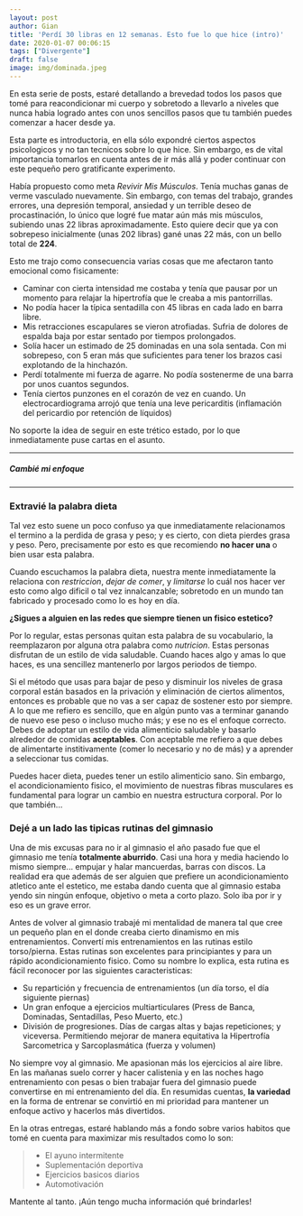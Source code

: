 ```yaml
---
layout: post
author: Gian
title: 'Perdí 30 libras en 12 semanas. Esto fue lo que hice (intro)'
date: 2020-01-07 00:06:15
tags: ["Divergente"]
draft: false
image: img/dominada.jpeg
---
```


En esta serie de posts, estaré detallando a brevedad todos los pasos que tomé para reacondicionar mi cuerpo y sobretodo a llevarlo a niveles que nunca habia logrado antes con unos sencillos pasos que tu también puedes comenzar a hacer desde ya.

Esta parte es introductoria, en ella sólo expondré ciertos aspectos psicologicos y no tan tecnicos sobre lo que hice. Sin embargo, es de vital importancia tomarlos en cuenta antes de ir más allá y poder continuar con este pequeño pero gratificante experimento.

Había propuesto como meta  _Revivir Mis Músculos_. Tenía muchas ganas de verme vasculado nuevamente. Sin embargo, con temas del trabajo, grandes errores, una depresión temporal, ansiedad y un terrible deseo de procastinación, lo único que logré fue matar aún más mis músculos, subiendo unas 22 libras aproximadamente. Esto quiere decir que ya con sobrepeso inicialmente (unas 202 libras) gané unas 22 más, con un bello total de **224**.

Esto me trajo como consecuencia varias cosas que me afectaron tanto emocional como fisicamente:
- Caminar con cierta intensidad me costaba y tenía que pausar por un momento para relajar la hipertrofía que le creaba a mis pantorrillas.
- No podía hacer la típica sentadilla con 45 libras en cada lado en barra libre.
- Mis retracciones escapulares se vieron atrofiadas. Sufria de dolores de espalda baja por estar sentado por tiempos prolongados.
- Solía hacer un estimado de 25 dominadas en una sola sentada. Con mi sobrepeso, con 5 eran más que suficientes para tener los brazos casi explotando de la hinchazón.
- Perdí totalmente mi fuerza de agarre. No podía sostenerme de una barra por unos cuantos segundos.
- Tenía ciertos punzones en el corazón de vez en cuando. Un electrocardiograma arrojó que tenía una leve pericarditis (inflamación del pericardio por retención de líquidos)

No soporte la idea de seguir en este trético estado, por lo que inmediatamente puse cartas en el asunto.
<hr />

##### Cambié mi enfoque

<hr />

### Extravié la palabra dieta

Tal vez esto suene un poco confuso ya que inmediatamente relacionamos el termino a la perdida de grasa y peso; y es cierto, con dieta pierdes grasa y peso. Pero, precisamente por esto es que recomiendo **no hacer una** o bien usar esta palabra. 

Cuando escuchamos la palabra dieta, nuestra mente inmediatamente la relaciona con *restriccion*, *dejar de comer*, y *limitarse* lo cuál nos hacer ver esto como algo dificil o tal vez innalcanzable; sobretodo en un mundo tan fabricado y procesado como lo es hoy en día.

**¿Sigues a alguien en las redes que siempre tienen un fisico estetico?**

Por lo regular, estas personas quitan esta palabra de su vocabulario, la reemplazaron por alguna otra palabra como *nutricion*. Estas personas disfrutan de un estilo de vida saludable. Cuando haces algo y amas lo que haces, es una sencillez mantenerlo por largos periodos de tiempo.

Si el método que usas para bajar de peso y disminuir los niveles de grasa corporal están basados en la privación y eliminación de ciertos alimentos, entonces es probable que no vas a ser capaz de sostener esto por siempre. A lo que me refiero es sencillo, que en algún punto vas a terminar ganando de nuevo ese peso o incluso mucho más; y ese no es el enfoque correcto. Debes de adoptar un estilo de vida alimenticio saludable y basarlo alrededor de comidas **aceptables**. Con aceptable me refiero a que debes de alimentarte institivamente (comer lo necesario y no de más) y a aprender a seleccionar tus comidas.

Puedes hacer dieta, puedes tener un estilo alimenticio sano. Sin embargo, el acondicionamiento fisico, el movimiento de nuestras fibras musculares es fundamental para lograr un cambio en nuestra estructura corporal. Por lo que también...

### Dejé a un lado las tipicas rutinas del gimnasio

Una de mis excusas para no ir al gimnasio el año pasado fue que el gimnasio me tenía **totalmente aburrido**. Casi una hora y media haciendo lo mismo siempre... empujar y halar mancuerdas, barras con discos. La realidad era que además de ser alguien que prefiere un acondicionamiento atletico ante el estetico, me estaba dando cuenta que al gimnasio estaba yendo sin ningún enfoque, objetivo o meta a corto plazo. Solo iba por ir y eso es un grave error.

Antes de volver al gimnasio trabajé mi mentalidad de manera tal que cree un pequeño plan  en el donde creaba cierto dinamismo en mis entrenamientos. Convertí mis entrenamientos en las rutinas estilo torso/pierna. Estas rutinas son excelentes para principiantes y para un rápido acondicionamiento fisico. Como su nombre lo explica, esta rutina es fácil reconocer por las siguientes caracteristicas:

- Su repartición y frecuencia de entrenamientos (un día torso, el día siguiente piernas)
- Un gran enfoque a ejercicios multiarticulares (Press de Banca, Dominadas, Sentadillas, Peso Muerto, etc.)
- División de progresiones. Días de cargas altas y bajas repeticiones; y viceversa. Permitiendo mejorar de manera equitativa la Hipertrofía Sarcometrica y Sarcoplasmática (fuerza y volumen)

No siempre voy al gimnasio. Me apasionan más los ejercicios al aire libre. En las mañanas suelo correr y hacer calistenia y en las noches hago entrenamiento con pesas o bien trabajar fuera del gimnasio puede convertirse en mi entrenamiento del día. En resumidas cuentas, **la variedad** en la forma de entrenar se convirtió en mi prioridad para mantener un enfoque activo y hacerlos más divertidos.

En la otras entregas, estaré hablando más a fondo sobre varios habitos que tomé en cuenta para maximizar mis resultados como lo son:
> - El ayuno intermitente
> - Suplementación deportiva
> - Ejercicios basicos diarios
> - Automotivación

Mantente al tanto. ¡Aún tengo mucha información qué brindarles!